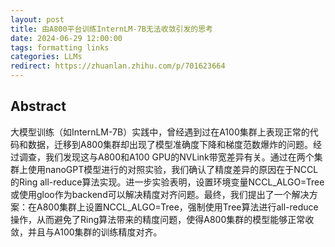```yaml
---
layout: post
title: 由A800平台训练InternLM-7B无法收敛引发的思考
date: 2024-06-29 12:00:00
tags: formatting links
categories: LLMs
redirect: https://zhuanlan.zhihu.com/p/701623664
---
```


## Abstract

大模型训练（如InternLM-7B）实践中，曾经遇到过在A100集群上表现正常的代码和数据，迁移到A800集群却出现了模型准确度下降和梯度范数爆炸的问题。经过调查，我们发现这与A800和A100 GPU的NVLink带宽差异有关。通过在两个集群上使用nanoGPT模型进行的对照实验，我们确认了精度差异的原因在于NCCL的Ring all-reduce算法实现。进一步实验表明，设置环境变量NCCL_ALGO=Tree或使用gloo作为backend可以解决精度对齐问题。最终，我们提出了一个解决方案：在A800集群上设置NCCL_ALGO=Tree，强制使用Tree算法进行all-reduce操作，从而避免了Ring算法带来的精度问题，使得A800集群的模型能够正常收敛，并且与A100集群的训练精度对齐。

